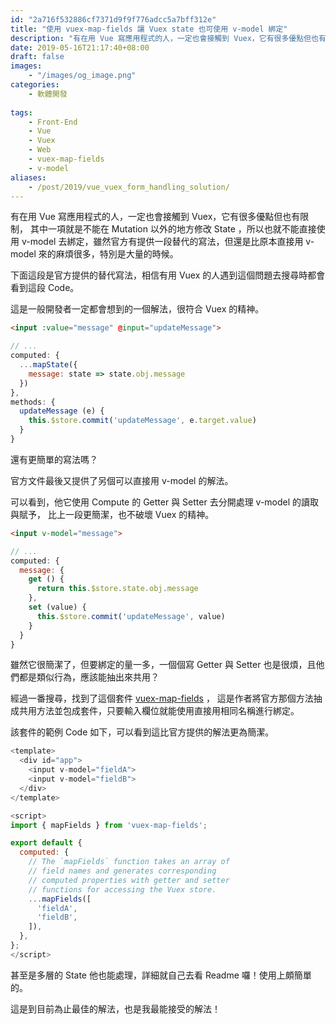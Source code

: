 ```yaml
---
id: "2a716f532886cf7371d9f9f776adcc5a7bff312e"
title: "使用 vuex-map-fields 讓 Vuex state 也可使用 v-model 綁定"
description: "有在用 Vue 寫應用程式的人，一定也會接觸到 Vuex，它有很多優點但也有限制，其中一項就是不能在 Mutation 以外的地方修改 State ，所以也就不能直接使用 v-model 去綁定，雖然官方有提供一段替代的寫法，但還是比原本直接用 v-model 來的麻煩很多，特別是大量的時候。"
date: 2019-05-16T21:17:40+08:00
draft: false
images:
    - "/images/og_image.png"
categories:
    - 軟體開發
    
tags:
    - Front-End
    - Vue
    - Vuex
    - Web
    - vuex-map-fields
    - v-model
aliases:
    - /post/2019/vue_vuex_form_handling_solution/  
---
```


有在用 Vue 寫應用程式的人，一定也會接觸到 Vuex，它有很多優點但也有限制，
其中一項就是不能在 Mutation 以外的地方修改 State ，所以也就不能直接使用 
v-model 去綁定，雖然官方有提供一段替代的寫法，但還是比原本直接用 v-model 
來的麻煩很多，特別是大量的時候。

<!--more-->

下面這段是官方提供的替代寫法，相信有用 Vuex 的人遇到這個問題去搜尋時都會看到這段 Code。

這是一般開發者一定都會想到的一個解法，很符合 Vuex 的精神。

```html
<input :value="message" @input="updateMessage">
```

```js
// ...
computed: {
  ...mapState({
    message: state => state.obj.message
  })
},
methods: {
  updateMessage (e) {
    this.$store.commit('updateMessage', e.target.value)
  }
}
```

還有更簡單的寫法嗎？ 

官方文件最後又提供了另個可以直接用 v-model 的解法。

可以看到，他它使用 Compute 的 Getter 與 Setter 去分開處理 v-model 的讀取與賦予，
比上一段更簡潔，也不破壞 Vuex 的精神。

```html
<input v-model="message">
```

```js
// ...
computed: {
  message: {
    get () {
      return this.$store.state.obj.message
    },
    set (value) {
      this.$store.commit('updateMessage', value)
    }
  }
}
```

雖然它很簡潔了，但要綁定的量一多，一個個寫 Getter 與 Setter 也是很煩，且他們都是類似行為，應該能抽出來共用？

經過一番搜尋，找到了這個套件 [vuex-map-fields](https://github.com/maoberlehner/vuex-map-fields) ，
這是作者將官方那個方法抽成共用方法並包成套件，只要輸入欄位就能使用直接用相同名稱進行綁定。

該套件的範例 Code 如下，可以看到這比官方提供的解法更為簡潔。

```js
<template>
  <div id="app">
    <input v-model="fieldA">
    <input v-model="fieldB">
  </div>
</template>

<script>
import { mapFields } from 'vuex-map-fields';

export default {
  computed: {
    // The `mapFields` function takes an array of
    // field names and generates corresponding
    // computed properties with getter and setter
    // functions for accessing the Vuex store.
    ...mapFields([
      'fieldA',
      'fieldB',
    ]),
  },
};
</script>
```

甚至是多層的 State 他也能處理，詳細就自己去看 Readme 囉！使用上頗簡單的。

這是到目前為止最佳的解法，也是我最能接受的解法！
